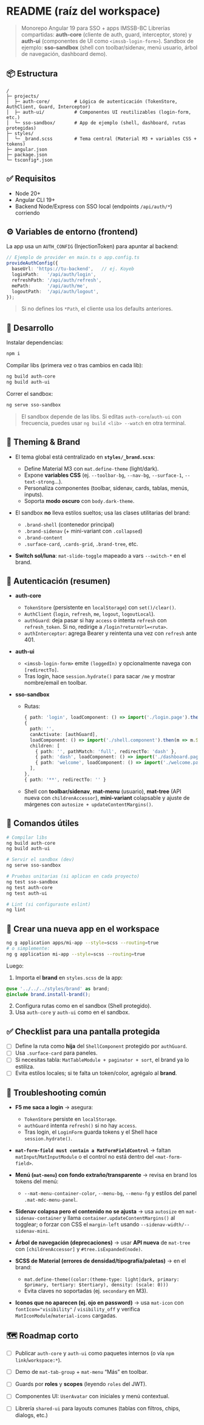 # README (raíz del workspace)

> Monorepo Angular 19 para SSO + apps IMSSB-BC
> Librerías compartidas: **auth-core** (cliente de auth, guard, interceptor, store) y **auth-ui** (componentes de UI como `<imssb-login-form>`).
> Sandbox de ejemplo: **sso-sandbox** (shell con toolbar/sidenav, menú usuario, árbol de navegación, dashboard demo).

## 📦 Estructura

```
/
├─ projects/
│  ├─ auth-core/         # Lógica de autenticación (TokenStore, AuthClient, Guard, Interceptor)
│  ├─ auth-ui/           # Componentes UI reutilizables (login-form, etc.)
│  └─ sso-sandbox/       # App de ejemplo (shell, dashboard, rutas protegidas)
├─ styles/
│  └─ _brand.scss        # Tema central (Material M3 + variables CSS + tokens)
├─ angular.json
├─ package.json
└─ tsconfig*.json
```

## ✅ Requisitos

* Node 20+
* Angular CLI 19+
* Backend Node/Express con SSO local (endpoints `/api/auth/*`) corriendo

## ⚙️ Variables de entorno (frontend)

La app usa un `AUTH_CONFIG` (InjectionToken) para apuntar al backend:

```ts
// Ejemplo de provider en main.ts o app.config.ts
provideAuthConfig({
  baseUrl: 'https://tu-backend',   // ej. Koyeb
  loginPath:   '/api/auth/login',
  refreshPath: '/api/auth/refresh',
  mePath:      '/api/auth/me',
  logoutPath:  '/api/auth/logout',
});
```

> Si no defines los `*Path`, el cliente usa los defaults anteriores.

## 🚀 Desarrollo

Instalar dependencias:

```bash
npm i
```

Compilar libs (primera vez o tras cambios en cada lib):

```bash
ng build auth-core
ng build auth-ui
```

Correr el sandbox:

```bash
ng serve sso-sandbox
```

> El sandbox depende de las libs. Si editas `auth-core`/`auth-ui` con frecuencia, puedes usar `ng build <lib> --watch` en otra terminal.

## 🎨 Theming & Brand

* El tema global está centralizado en **`styles/_brand.scss`**:

  * Define Material M3 con `mat.define-theme` (light/dark).
  * Expone **variables CSS** (ej. `--toolbar-bg`, `--nav-bg`, `--surface-1`, `--text-strong`…).
  * Personaliza componentes (toolbar, sidenav, cards, tablas, menús, inputs).
  * Soporta **modo oscuro** con `body.dark-theme`.

* El sandbox **no** lleva estilos sueltos; usa las clases utilitarias del brand:

  * `.brand-shell` (contenedor principal)
  * `.brand-sidenav` (+ mini-variant con `.collapsed`)
  * `.brand-content`
  * `.surface-card`, `.cards-grid`, `.brand-tree`, etc.

* **Switch sol/luna**: `mat-slide-toggle` mapeado a vars `--switch-*` en el brand.

## 🔐 Autenticación (resumen)

* **auth-core**

  * `TokenStore` (persistente en `localStorage`) con `set()/clear()`.
  * `AuthClient` (`login`, `refresh`, `me`, `logout`, `logoutLocal`).
  * `authGuard`: deja pasar si hay `access` o intenta `refresh` con `refresh_token`. Si no, redirige a `/login?returnUrl=<ruta>`.
  * `authInterceptor`: agrega Bearer y reintenta una vez con `refresh` ante 401.

* **auth-ui**

  * `<imssb-login-form>` emite `(loggedIn)` y opcionalmente navega con `[redirectTo]`.
  * Tras login, hace `session.hydrate()` para sacar `/me` y mostrar nombre/email en toolbar.

* **sso-sandbox**

  * Rutas:

    ```ts
    { path: 'login', loadComponent: () => import('./login.page').then(m => m.LoginPage) },
    {
      path: '',
      canActivate: [authGuard],
      loadComponent: () => import('./shell.component').then(m => m.ShellComponent),
      children: [
        { path: '', pathMatch: 'full', redirectTo: 'dash' },
        { path: 'dash', loadComponent: () => import('./dashboard.page').then(m => m.DashboardPage) },
        { path: 'welcome', loadComponent: () => import('./welcome.page').then(m => m.WelcomePage) },
      ],
    },
    { path: '**', redirectTo: '' }
    ```
  * Shell con **toolbar/sidenav**, **mat-menu** (usuario), **mat-tree** (API nueva con `childrenAccessor`), **mini-variant** colapsable y ajuste de márgenes con `autosize + updateContentMargins()`.

## 🧪 Comandos útiles

```bash
# Compilar libs
ng build auth-core
ng build auth-ui

# Servir el sandbox (dev)
ng serve sso-sandbox

# Pruebas unitarias (si aplican en cada proyecto)
ng test sso-sandbox
ng test auth-core
ng test auth-ui

# Lint (si configuraste eslint)
ng lint
```

## 🧱 Crear una nueva app en el workspace

```bash
ng g application apps/mi-app --style=scss --routing=true
# o simplemente:
ng g application mi-app --style=scss --routing=true
```

Luego:

1. Importa el **brand** en `styles.scss` de la app:

```scss
@use '../../../styles/brand' as brand;
@include brand.install-brand();
```

2. Configura rutas como en el sandbox (Shell protegido).
3. Usa `auth-core` y `auth-ui` como en el sandbox.

## ✅ Checklist para una pantalla protegida

* [ ] Define la ruta como **hija** del `ShellComponent` protegido por `authGuard`.
* [ ] Usa `.surface-card` para paneles.
* [ ] Si necesitas tabla: `MatTableModule + paginator + sort`, el brand ya lo estiliza.
* [ ] Evita estilos locales; si te falta un token/color, agrégalo al **brand**.

## 🧯 Troubleshooting común

* **F5 me saca a login** → asegura:

  * `TokenStore` persiste en `localStorage`.
  * `authGuard` intenta `refresh()` si no hay `access`.
  * Tras login, el `LoginForm` guarda tokens y el Shell hace `session.hydrate()`.

* **`mat-form-field must contain a MatFormFieldControl`** → faltan `matInput`/`MatInputModule` o el control no está dentro del `<mat-form-field>`.

* **Menú (`mat-menu`) con fondo extraño/transparente** → revisa en brand los tokens del menú:

  * `--mat-menu-container-color`, `--menu-bg`, `--menu-fg` y estilos del panel `.mat-mdc-menu-panel`.

* **Sidenav colapsa pero el contenido no se ajusta** → usa `autosize` en `mat-sidenav-container` y llama `container.updateContentMargins()` al togglear; o forzar con CSS el `margin-left` usando `--sidenav-width/--sidenav-mini`.

* **Árbol de navegación (deprecaciones)** → usar **API nueva** de `mat-tree` con `[childrenAccessor]` y `#tree.isExpanded(node)`.

* **SCSS de Material (errores de densidad/tipografía/paletas)** → en el brand:

  * `mat.define-theme((color:(theme-type: light|dark, primary: $primary, tertiary: $tertiary), density: (scale: 0)))`
  * Evita claves no soportadas (ej. `secondary` en M3).

* **Iconos que no aparecen (ej. ojo en password)** → usa `mat-icon` con `fontIcon="visibility"` / `visibility_off` y verifica `MatIconModule`/`material-icons` cargadas.

## 🗺️ Roadmap corto

* [ ] Publicar `auth-core` y `auth-ui` como paquetes internos (o vía `npm link`/`workspace:*`).
* [ ] Demo de `mat-tab-group` + `mat-menu` “Más” en toolbar.
* [ ] Guards por **roles** y **scopes** (leyendo `roles` del JWT).
* [ ] Componentes UI: `UserAvatar` con iniciales y menú contextual.
* [ ] Librería `shared-ui` para layouts comunes (tablas con filtros, chips, dialogs, etc.)

